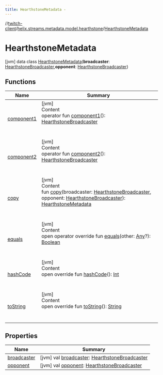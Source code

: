 ```yaml
---
title: HearthstoneMetadata -
---
```

//[twitch-client](../../index.md)/[helix.streams.metadata.model.hearthstone](../index.md)/[HearthstoneMetadata](index.md)



# HearthstoneMetadata  
 [jvm] data class [HearthstoneMetadata](index.md)(**broadcaster**: [HearthstoneBroadcaster](../-hearthstone-broadcaster/index.md),**opponent**: [HearthstoneBroadcaster](../-hearthstone-broadcaster/index.md))   


## Functions  
  
|  Name|  Summary| 
|---|---|
| [component1](component1.md)| [jvm]  <br>Content  <br>operator fun [component1](component1.md)(): [HearthstoneBroadcaster](../-hearthstone-broadcaster/index.md)  <br><br><br>
| [component2](component2.md)| [jvm]  <br>Content  <br>operator fun [component2](component2.md)(): [HearthstoneBroadcaster](../-hearthstone-broadcaster/index.md)  <br><br><br>
| [copy](copy.md)| [jvm]  <br>Content  <br>fun [copy](copy.md)(broadcaster: [HearthstoneBroadcaster](../-hearthstone-broadcaster/index.md), opponent: [HearthstoneBroadcaster](../-hearthstone-broadcaster/index.md)): [HearthstoneMetadata](index.md)  <br><br><br>
| [equals](https://kotlinlang.org/api/latest/jvm/stdlib/kotlin/-any/equals.html)| [jvm]  <br>Content  <br>open operator override fun [equals](https://kotlinlang.org/api/latest/jvm/stdlib/kotlin/-any/equals.html)(other: [Any](https://kotlinlang.org/api/latest/jvm/stdlib/kotlin/-any/index.html)?): [Boolean](https://kotlinlang.org/api/latest/jvm/stdlib/kotlin/-boolean/index.html)  <br><br><br>
| [hashCode](https://kotlinlang.org/api/latest/jvm/stdlib/kotlin/-any/hash-code.html)| [jvm]  <br>Content  <br>open override fun [hashCode](https://kotlinlang.org/api/latest/jvm/stdlib/kotlin/-any/hash-code.html)(): [Int](https://kotlinlang.org/api/latest/jvm/stdlib/kotlin/-int/index.html)  <br><br><br>
| [toString](https://kotlinlang.org/api/latest/jvm/stdlib/kotlin/-any/to-string.html)| [jvm]  <br>Content  <br>open override fun [toString](https://kotlinlang.org/api/latest/jvm/stdlib/kotlin/-any/to-string.html)(): [String](https://kotlinlang.org/api/latest/jvm/stdlib/kotlin/-string/index.html)  <br><br><br>


## Properties  
  
|  Name|  Summary| 
|---|---|
| [broadcaster](index.md#helix.streams.metadata.model.hearthstone/HearthstoneMetadata/broadcaster/#/PointingToDeclaration/)|  [jvm] val [broadcaster](index.md#helix.streams.metadata.model.hearthstone/HearthstoneMetadata/broadcaster/#/PointingToDeclaration/): [HearthstoneBroadcaster](../-hearthstone-broadcaster/index.md)   <br>
| [opponent](index.md#helix.streams.metadata.model.hearthstone/HearthstoneMetadata/opponent/#/PointingToDeclaration/)|  [jvm] val [opponent](index.md#helix.streams.metadata.model.hearthstone/HearthstoneMetadata/opponent/#/PointingToDeclaration/): [HearthstoneBroadcaster](../-hearthstone-broadcaster/index.md)   <br>

